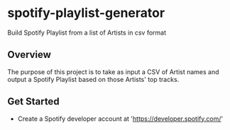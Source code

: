 # spotify-playlist-generator
Build Spotify Playlist from a list of Artists in csv format

## Overview
The purpose of this project is to take as input a CSV of Artist names and output a Spotify Playlist based on those Artists' top tracks.

## Get Started
- Create a Spotify developer account at 'https://developer.spotify.com/'